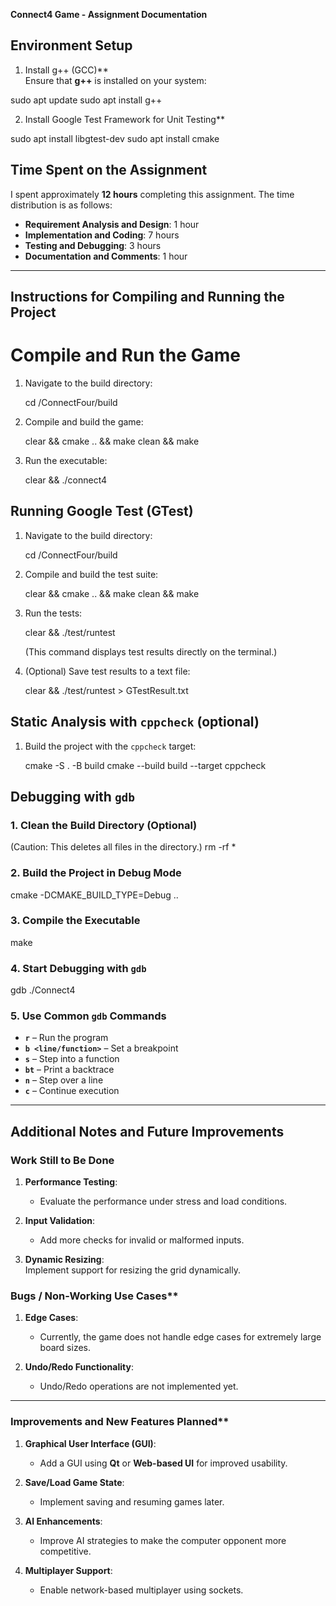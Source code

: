 **Connect4 Game - Assignment Documentation**  

## Environment Setup

1. Install g++ (GCC)**  
Ensure that **g++** is installed on your system:  

sudo apt update
sudo apt install g++

2. Install Google Test Framework for Unit Testing**  

sudo apt install libgtest-dev
sudo apt install cmake


## Time Spent on the Assignment 

I spent approximately **12 hours** completing this assignment. The time distribution is as follows:  

- **Requirement Analysis and Design**: 1 hour  
- **Implementation and Coding**: 7 hours  
- **Testing and Debugging**: 3 hours  
- **Documentation and Comments**: 1 hour  

---

## Instructions for Compiling and Running the Project

# Compile and Run the Game

1. Navigate to the build directory:  

   cd /ConnectFour/build

2. Compile and build the game:  

   clear && cmake .. && make clean && make

3. Run the executable:  

   clear && ./connect4


## Running Google Test (GTest)

1. Navigate to the build directory:  

   cd /ConnectFour/build

2. Compile and build the test suite:  

   clear && cmake .. && make clean && make

3. Run the tests:  

   clear && ./test/runtest

   (This command displays test results directly on the terminal.)

4. (Optional) Save test results to a text file:  

   clear && ./test/runtest > GTestResult.txt


## Static Analysis with `cppcheck` (optional)

1. Build the project with the `cppcheck` target:  

   cmake -S . -B build
   cmake --build build --target cppcheck


## Debugging with `gdb`  

### 1. Clean the Build Directory (Optional) 
(Caution: This deletes all files in the directory.) 
rm -rf *

### **2. Build the Project in Debug Mode**  

cmake -DCMAKE_BUILD_TYPE=Debug ..

### **3. Compile the Executable**  
make

### **4. Start Debugging with `gdb`**  
gdb ./Connect4


### 5. Use Common `gdb` Commands
- **`r`** – Run the program  
- **`b <line/function>`** – Set a breakpoint  
- **`s`** – Step into a function  
- **`bt`** – Print a backtrace  
- **`n`** – Step over a line  
- **`c`** – Continue execution  

---

## **Additional Notes and Future Improvements**  

### Work Still to Be Done
1. **Performance Testing**:  
   - Evaluate the performance under stress and load conditions.  

2. **Input Validation**:  
   - Add more checks for invalid or malformed inputs.  

3. **Dynamic Resizing**:  
    Implement support for resizing the grid dynamically.  

### Bugs / Non-Working Use Cases**  
1. **Edge Cases**:  
   - Currently, the game does not handle edge cases for extremely large board sizes.  

2. **Undo/Redo Functionality**:  
   - Undo/Redo operations are not implemented yet.  

---

### Improvements and New Features Planned**  
1. **Graphical User Interface (GUI)**:  
   - Add a GUI using **Qt** or **Web-based UI** for improved usability.  

2. **Save/Load Game State**:  
   - Implement saving and resuming games later.  

3. **AI Enhancements**:  
   - Improve AI strategies to make the computer opponent more competitive.  

4. **Multiplayer Support**:  
   - Enable network-based multiplayer using sockets.  



